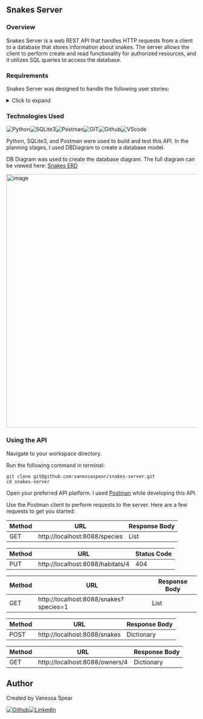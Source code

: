 Snakes Server
------

### Overview
Snakes Server is a web REST API that handles HTTP requests from a client to a database that stores information about snakes.  The server allows the client to perform create and read functionality for authorized resources, and it utilizes SQL queries to access the database. 

### Requirements 

Snakes Server was designed to handle the following user stories: 

<details>
  <summary>Click to expand</summary>

  * **Given** a client wants to view all species
  * **When** a client makes a GET request to the `/species` endpoint for your API
  * **Then** the client should receive a list of dictionaries in the response body. Each dictionary contains all properties of species.
  * **And** the status code should be 200

  ---

  * **Given** a client wants to view a single species
  * **When** a client makes a GET request to the `/species/{id}` endpoint for your API
  * **Then** the client should receive a dictionary in the response body.
  * **And** the status code should be 200

  ---

  * **Given** a client wants some data that your API doesn't support
  * **When** the client makes a GET, POST, PUT, or DELETE request to any other endpoint
  * **Then** the client should receive a blank request body
  * **And** the status code should be 404

  ---

  * **Given** a client wants to view all snakes
  * **When** the client makes a GET request to `/snakes`
  * **Then** the client should receive a list of dictionaries for all snakes
  * **And** the status code should be 200

  ---

  * **Given** a client wants to view all snakes of a certain species
  * **When** the client makes a GET request to `/snakes` with a query string parameter of `species` that has a valid species primary key
  * **Then** the client should receive a list of dictionaries for all snakes of that species
  * **And** the status code should be 200

  ---

  * **Given** a client wants to view the details of a single snake
  * **When** the client makes a GET request to `/snakes/{id}`
  * **Then** the client should received a dictionary representation of the snake in the response body
  * **And** the status code should be 200
  * **Unless** the species of the snake is "Aonyx cinerea" since these snakes always live in colonies and are never found solo in the wild. A status code of 405 should be used in this case.

  ---

  * **Given** the client wants to create a snake
  * **When** the client send a POST request to `/snakes`
  * **And** the client includes all required properties in the request body
  * **Then** the client should receive dictionary in the response body
  * **And** the response status code should 201

  ---

  * **Given** the client wants to create a snake
  * **When** the client send a POST request to `/snakes
  * **And** the client **does not** include all required properties in the request body
  * **Then** the client should receive a message in the response body detailing the missing properties
  * **And** the response status code should 400

  ---

  * **Given** a client wants to view all owners
  * **When** the client makes a GET request to `/owners
  * **Then** the client should receive a list of dictionaries for all owners
  * **And** the status code should be 200

  ---

  * **Given** a client wants to view the details of a single owner
  * **When** the client makes a GET request to `/owners/{id}`
  * **Then** the client should received a dictionary representation of the owner in the response body
  * **And** the status code should be 200

</details>

### Technologies Used

<img alt="Python" src="https://img.shields.io/badge/Python-FFD43B?style=for-the-badge&logo=python&logoColor=blue"><img alt="SQLite3" src="https://img.shields.io/badge/SQLite-07405E?style=for-the-badge&logo=sqlite&logoColor=white"><img alt="Postman" src="https://img.shields.io/badge/Postman-FF6C37?style=for-the-badge&logo=Postman&logoColor=white"><img alt="GIT" src="https://img.shields.io/badge/GIT-E44C30?style=for-the-badge&logo=git&logoColor=white"><img alt="Github" src="https://img.shields.io/badge/GitHub-100000?style=for-the-badge&logo=github&logoColor=white"><img alt="VScode" src="https://img.shields.io/badge/VSCode-0078D4?style=for-the-badge&logo=visual%20studio%20code&logoColor=white">

Python, SQLite3, and Postman were used to build and test this API.  In the planning stages, I used DBDiagram to create a database model.

DB Diagram was used to create the database diagram.  The full diagram can be viewed here: [Snakes ERD](https://dbdiagram.io/embed/63c5639c296d97641d79f9c3)

<img width="669" alt="image" src="https://user-images.githubusercontent.com/112430942/212995817-570596aa-4be2-4b04-95d1-04159413d8aa.png">

### Using the API

Navigate to your workspace directory. 

Run the following command in terminal:

```
git clone git@github.com:vanessaspear/snakes-server.git
cd snakes-server
```

Open your preferred API platform.  I used [Postman](https://www.postman.com/product/what-is-postman/) while developing this API.

Use the Postman client to perform requests to the server.  Here are a few requests to get you started:

| Method | URL | Response Body |
|--|--|--|
| GET | http://localhost:8088/species | List |

| Method | URL | Status Code |
|--|--|--|
| PUT | http://localhost:8088/habitats/4 | 404 |

| Method | URL | Response Body |
|--|--|--|
| GET | http://localhost:8088/snakes?species=1 | List |

| Method | URL | Response Body |
|--|--|--|
| POST | http://localhost:8088/snakes | Dictionary |

| Method | URL | Response Body |
|--|--|--|
| GET | http://localhost:8088/owners/4 | Dictionary |

Author
------
Created by Vanessa Spear 

[<img alt="Github" src="https://img.shields.io/badge/GitHub-100000?style=for-the-badge&logo=github&logoColor=white">](https://github.com/vanessaspear)[<img alt="LinkedIn" src="https://img.shields.io/badge/LinkedIn-0077B5?style=for-the-badge&logo=linkedin&logoColor=white">](https://www.linkedin.com/in/vanessavspear/)
